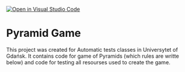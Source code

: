 [![Open in Visual Studio Code](https://classroom.github.com/assets/open-in-vscode-f059dc9a6f8d3a56e377f745f24479a46679e63a5d9fe6f495e02850cd0d8118.svg)](https://classroom.github.com/online_ide?assignment_repo_id=6558986&assignment_repo_type=AssignmentRepo)

<!-- ![workflows](https://github.com/TestowanieAutomatyczneUG/projekt-i-DominikaBober/actions/workflows/python-CI.yml/badge.svg) -->

# Pyramid Game

This project was created for Automatic tests classes in Universytet of Gdańsk. It contains code for game of Pyramids (which rules are writte below) and code for testing all resourses used to create the game.
